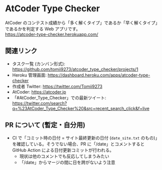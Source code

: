 # AtCoder Type Checker

AtCoder のコンテスト成績から「多く解くタイプ」であるか「早く解くタイプ」であるかを判定する Web アプリです。  
https://atcoder-type-checker.herokuapp.com/  

## 関連リンク

- タスク一覧 (カンバン形式): https://github.com/tomii9273/atcoder_type_checker/projects/1
- Heroku 管理画面: https://dashboard.heroku.com/apps/atcoder-type-checker
- 作成者 Twitter: https://twitter.com/Tomii9273
- AtCoder: https://atcoder.jp
- 「#AtCoder_Type_Checker」での最新ツイート: https://twitter.com/search?q=%23AtCoder_Type_Checker%20&src=recent_search_click&f=live

## PR について (暫定・自分用)

- CI で「コミット時の日付 = サイト最終更新の日付 (`date_site.txt` のもの)」を確認している。そうでない場合、PR に「/date」とコメントすると GitHub Action による日付更新コミットが行われる。
  - 現状は他のコメントでも反応してしまうみたい
  - 「/date」からマージの間に日を跨がないよう注意
